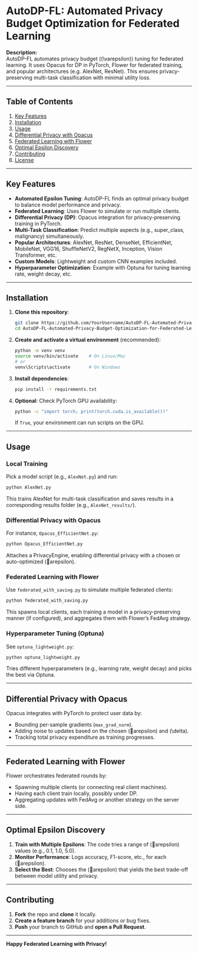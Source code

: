 # AutoDP-FL: Automated Privacy Budget Optimization for Federated Learning

**Description:**  
AutoDP-FL automates privacy budget (\(\varepsilon\)) tuning for federated learning. It uses Opacus for DP in PyTorch, Flower for federated training, and popular architectures (e.g. AlexNet, ResNet). This ensures privacy-preserving multi-task classification with minimal utility loss.

---

## Table of Contents
1. [Key Features](#key-features)
2. [Installation](#installation)
3. [Usage](#usage)
4. [Differential Privacy with Opacus](#differential-privacy-with-opacus)
5. [Federated Learning with Flower](#federated-learning-with-flower)
6. [Optimal Epsilon Discovery](#optimal-epsilon-discovery)
7. [Contributing](#contributing)
8. [License](#license)

---

## Key Features
- **Automated Epsilon Tuning**: AutoDP-FL finds an optimal privacy budget to balance model performance and privacy.
- **Federated Learning**: Uses Flower to simulate or run multiple clients.
- **Differential Privacy (DP)**: Opacus integration for privacy-preserving training in PyTorch.
- **Multi-Task Classification**: Predict multiple aspects (e.g., super_class, malignancy) simultaneously.
- **Popular Architectures**: AlexNet, ResNet, DenseNet, EfficientNet, MobileNet, VGG16, ShuffleNetV2, RegNetX, Inception, Vision Transformer, etc.
- **Custom Models**: Lightweight and custom CNN examples included.
- **Hyperparameter Optimization**: Example with Optuna for tuning learning rate, weight decay, etc.

---

## Installation

1. **Clone this repository**:
   ```bash
   git clone https://github.com/YourUsername/AutoDP-FL-Automated-Privacy-Budget-Optimization-for-Federated-Learning.git
   cd AutoDP-FL-Automated-Privacy-Budget-Optimization-for-Federated-Learning
   
2. **Create and activate a virtual environment** (recommended):
   ```bash
   python -m venv venv
   source venv/bin/activate    # On Linux/Mac
   # or
   venv\Scripts\activate       # On Windows
   
3. **Install dependencies**:
   ```bash
   pip install -r requirements.txt
4. **Optional**: Check PyTorch GPU availability:
   ```bash
   python -c "import torch; print(torch.cuda.is_available())"
   ```
   If `True`, your environment can run scripts on the GPU.

---

## Usage

### Local Training
Pick a model script (e.g., `AlexNet.py`) and run:
```bash
python AlexNet.py
```
This trains AlexNet for multi-task classification and saves results in a corresponding results folder (e.g., `AlexNet_results/`).

### Differential Privacy with Opacus
For instance, `Opacus_EfficientNet.py`:
```bash
python Opacus_EfficientNet.py
```
Attaches a PrivacyEngine, enabling differential privacy with a chosen or auto-optimized \(arepsilon\).

### Federated Learning with Flower
Use `federated_with_saving.py` to simulate multiple federated clients:
```bash
python federated_with_saving.py
```
This spawns local clients, each training a model in a privacy-preserving manner (if configured), and aggregates them with Flower’s FedAvg strategy.

### Hyperparameter Tuning (Optuna)
See `optuna_lightweight.py`:
```bash
python optuna_lightweight.py
```
Tries different hyperparameters (e.g., learning rate, weight decay) and picks the best via Optuna.

---

## Differential Privacy with Opacus
Opacus integrates with PyTorch to protect user data by:
- Bounding per-sample gradients (`max_grad_norm`).
- Adding noise to updates based on the chosen \(arepsilon\) and \(\delta\).
- Tracking total privacy expenditure as training progresses.

---

## Federated Learning with Flower
Flower orchestrates federated rounds by:
- Spawning multiple clients (or connecting real client machines).
- Having each client train locally, possibly under DP.
- Aggregating updates with FedAvg or another strategy on the server side.

---

## Optimal Epsilon Discovery
1. **Train with Multiple Epsilons**: The code tries a range of \(arepsilon\) values (e.g., 0.1, 1.0, 5.0).
2. **Monitor Performance**: Logs accuracy, F1-score, etc., for each \(arepsilon\).
3. **Select the Best**: Chooses the \(arepsilon\) that yields the best trade-off between model utility and privacy.

---

## Contributing
1. **Fork** the repo and **clone** it locally.
2. **Create a feature branch** for your additions or bug fixes.
3. **Push** your branch to GitHub and **open a Pull Request**.

---

**Happy Federated Learning with Privacy!**


